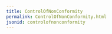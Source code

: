 ```yaml
---
title: ControlOfNonConformity
permalink: ControlOfNonConformity.html
jsonid: controlofnonconformity
---
```

